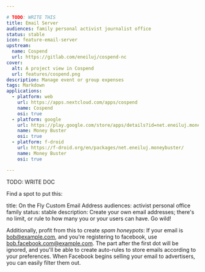 ```yaml
---

# TODO: WRITE THIS
title: Email Server
audiences: family personal activist journalist office
status: stable
icon: feature-email-server
upstream:
  name: Cospend
  url: https://gitlab.com/eneiluj/cospend-nc
cover:
  alt: A project view in Cospend
  url: features/cospend.png
description: Manage event or group expenses
tags: Markdown
applications:
  - platform: web
    url: https://apps.nextcloud.com/apps/cospend
    name: Cospend
    osi: true
  - platform: google
    url: https://play.google.com/store/apps/details?id=net.eneiluj.moneybuster
    name: Money Buster
    osi: true
  - platform: f-droid
    url: https://f-droid.org/en/packages/net.eneiluj.moneybuster/
    name: Money Buster
    osi: true

---
```


TODO: WRITE DOC

Find a spot to put this:

title: On the Fly Custom Email Address
audiences: activist personal office family
status: stable
description: Create your own email addresses; there's no limit, or rule to how many you or your users can have. Go wild!

Additionally, profit from this to create *spam honeypots*: If your email is bob@example.com, and you're registering to facebook, use bob.facebook.com@example.com. The part after the first dot will be ignored, and you'll be able to create auto-rules to store emails according to your preferences. When Facebook begins selling your email to advertisers, you can easily filter them out.

